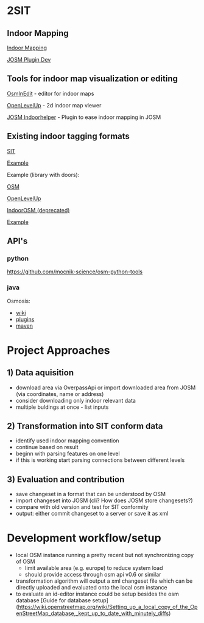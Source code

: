 # 2SIT

## Indoor Mapping
[Indoor Mapping](https://wiki.openstreetmap.org/wiki/Indoor_Mapping)

[JOSM Plugin Dev](https://josm.openstreetmap.de/wiki/DevelopersGuide/DevelopingPlugins)

## Tools for indoor map visualization or editing
[OsmInEdit](https://osminedit.pavie.info/#19/48.13688/-1.69521/0) - editor for indoor maps

[OpenLevelUp](https://openlevelup.net/?l=0#19/53.55290/10.00693) - 2d indoor map viewer

[JOSM Indoorhelper](https://wiki.openstreetmap.org/wiki/JOSM/Plugins/indoorhelper) - Plugin to ease indoor mapping in JOSM

## Existing indoor tagging formats

[SIT](https://wiki.openstreetmap.org/wiki/Simple_Indoor_Tagging)

[Example](https://www.openstreetmap.org/edit#map=19/48.13956/11.56087)

Example (library with doors):

[OSM](https://www.openstreetmap.org/edit#map=20/42.80047/-1.63640)

[OpenLevelUp](https://openlevelup.net/?l=0#20/42.80052/-1.63628)

[IndoorOSM (deprecated)](https://wiki.openstreetmap.org/wiki/Proposed_features/IndoorOSM)

[Example](https://www.openstreetmap.org/edit#map=20/49.41866/8.67497)

## API's
### python
https://github.com/mocnik-science/osm-python-tools

### java
Osmosis:
- [wiki](https://wiki.openstreetmap.org/wiki/Osmosis)
- [plugins](https://wiki.openstreetmap.org/wiki/Osmosis/Writing_Plugins)
- [maven](https://mvnrepository.com/artifact/org.openstreetmap.osmosis)

# Project Approaches
## 1) Data aquisition
- download area via OverpassApi or import downloaded area from JOSM (via coordinates, name or address)
- consider downloading only indoor relevant data
- multiple buldings at once - list inputs

## 2) Transformation into SIT conform data
- identify used indoor mapping convention
- continue based on result
- beginn with parsing features on one level
- if this is working start parsing connections between different levels

## 3) Evaluation and contribution
- save changeset in a format that can be understood by OSM
- import changeset into JOSM (cli? How does JOSM store changesets?)
- compare with old version and test for SIT conformity
- output: either commit changeset to a server or save it as xml

# Development workflow/setup
- local OSM instance running a pretty recent but not synchronizing copy of OSM
  - limit available area (e.g. europe) to reduce system load 
  - should provide access through osm api v0.6 or similar
 - transformation algorithm will output a xml changeset file which can be directly uploaded and evaluated onto the local osm instance
- to evaluate an id-editor instance could be setup besides the osm database
[Guide for database setup] (https://wiki.openstreetmap.org/wiki/Setting_up_a_local_copy_of_the_OpenStreetMap_database,_kept_up_to_date_with_minutely_diffs)
